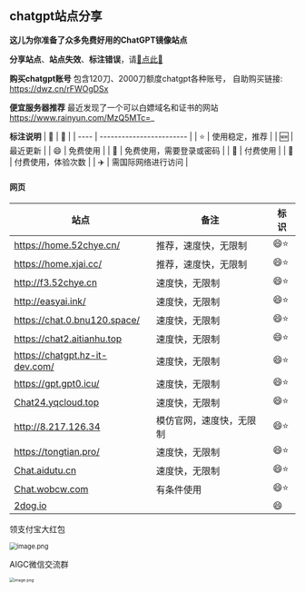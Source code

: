 ## chatgpt站点分享

**这儿为你准备了众多免费好用的ChatGPT镜像站点**

**分享站点**、**站点失效**、**标注错误**，请[🌺点此🌺](https://github.com/webpon/freegpt/issues)

**购买chatgpt账号**
包含120刀、2000刀额度chatgpt各种账号，
自助购买链接: https://dwz.cn/rFWOgDSx

**便宜服务器推荐**
最近发现了一个可以白嫖域名和证书的网站
https://www.rainyun.com/MzQ5MTc=_

**标注说明**
| 🔖    | 📓                        |
| ---- | ------------------------ |
| ⭐    | 使用稳定，推荐           |
| 🆕    | 最近更新                 |
| 😄    | 免费使用                 |
| 🔑    | 免费使用，需要登录或密码 |
| 🤑    | 付费使用                 |
| 🎁    | 付费使用，体验次数       |
| ✈️    | 需国际网络进行访问       |

#### 网页
| 站点                                                         | 备注                         | 标识 |
| ------------------------------------------------------------ | --------------------------- | ---- |
| https://home.52chye.cn/                                      | 推荐，速度快，无限制        | 😄⭐   |
| https://home.xjai.cc/                                        | 推荐，速度快，无限制        | 😄⭐   |
| http://f3.52chye.cn                                          | 速度快，无限制              | 😄⭐   |
| http://easyai.ink/                                           | 速度快，无限制              | 😄⭐   |
| https://chat.0.bnu120.space/                                 | 速度快，无限制              | 😄⭐   |
| https://chat2.aitianhu.top                                   | 速度快，无限制              | 😄⭐   |
| https://chatgpt.hz-it-dev.com/                               | 速度快，无限制              | 😄⭐   |
| https://gpt.gpt0.icu/                                        | 速度快，无限制              | 😄⭐   |
| [Chat24.yqcloud.top](https://Chat24.yqcloud.top)             | 速度快，无限制              | 😄⭐   |
| http://8.217.126.34                                          | 模仿官网，速度快，无限制     | 😄⭐   |
| https://tongtian.pro/                                        | 速度快，无限制              | 😄⭐   |
| [Chat.aidutu.cn](https://Chat.aidutu.cn)                     | 速度快，无限制              | 😄⭐   |
| [Chat.wobcw.com](https://Chat.wobcw.com)                     | 有条件使用                  | 😄⭐   |
| [2dog.io](https://2dog.io)                                   |                             | 😄    |

领支付宝大红包

<img src="http://xcdn.52chye.cn/static/image/hongbao.jpg" alt="image.png" style="zoom:80%;" />

AIGC微信交流群

<img src="http://xcdn.52chye.cn/static/image/aigc.jpg" alt="image.png" style="zoom:50%;" />